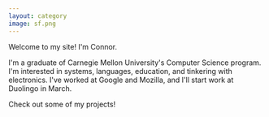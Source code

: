 ```yaml
---
layout: category
image: sf.png
---
```


Welcome to my site! I'm Connor.

I'm a graduate of Carnegie Mellon University's Computer Science program. I'm interested in systems, languages, education, and tinkering with electronics. I've worked at Google and Mozilla, and I'll start work at Duolingo in March.

Check out some of my projects!
